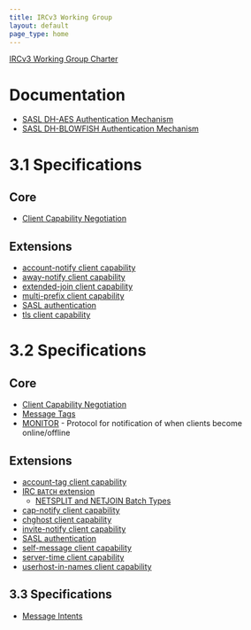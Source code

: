 ```yaml
---
title: IRCv3 Working Group
layout: default
page_type: home
---
```


[IRCv3 Working Group Charter](charter.html)

Documentation
=============

* [SASL DH-AES Authentication Mechanism](documentation/sasl-dh-aes.html)
* [SASL DH-BLOWFISH Authentication Mechanism](documentation/sasl-dh-blowfish.html)


3.1 Specifications
==================

Core
----

* [Client Capability Negotiation](specification/capability-negotiation-3.1.html)

Extensions
----------

* [account-notify client capability](extensions/account-notify-3.1.html)
* [away-notify client capability](extensions/away-notify-3.1.html)
* [extended-join client capability](extensions/extended-join-3.1.html)
* [multi-prefix client capability](extensions/multi-prefix-3.1.html)
* [SASL authentication](extensions/sasl-3.1.html)
* [tls client capability](extensions/tls-3.1.html)


3.2 Specifications
==================

Core
----

* [Client Capability Negotiation](specification/capability-negotiation-3.2.html)
* [Message Tags](specification/message-tags-3.2.html)
* [MONITOR](specification/monitor-3.2.html) - Protocol for notification of when clients become online/offline

Extensions
----------

* [account-tag client capability](extensions/account-tag-3.2.html)
* [IRC `BATCH` extension](extensions/batch-3.2.html)    
    * [NETSPLIT and NETJOIN Batch Types](extensions/batch/netsplit.html)
* [cap-notify client capability](extensions/cap-notify-3.2.html)
* [chghost client capability](extensions/chghost-3.2.html)
* [invite-notify client capability](extensions/invite-notify-3.2.html)
* [SASL authentication](extensions/sasl-3.2.html)
* [self-message client capability](extensions/self-message-3.2.html)
* [server-time client capability](extensions/server-time-3.2.html)
* [userhost-in-names client capability](extensions/userhost-in-names-3.2.html)


3.3 Specifications
------------------

* [Message Intents](specification/message-intents-3.3.html)
